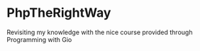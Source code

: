 # PhpTheRightWay
Revisiting my knowledge with the nice course provided through Programming with Gio 
